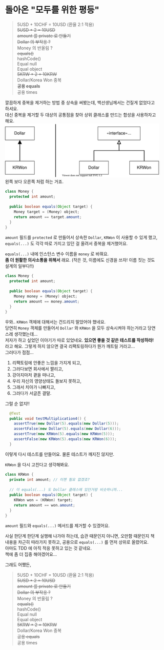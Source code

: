 # 돌아온 "모두를 위한 평등"

> 5USD + 10CHF = 10USD (환율 2:1 적용)    
> ~~5USD * 2 = 10USD~~    
> ~~amount 를 private 로 만들기~~    
> ~~Dollar 의 부작용 ?~~    
> Money 의 반올림 ?  
> ~~equals()~~  
> hashCode()    
> Equal null    
> Equal object    
> ~~5KRW * 2 = 10KRW~~   
> Dollar/Korea Won 중복  
> **공용 equals**  
> 공용 times  

깔끔하게 중복을 제거하는 방법 중 상속을 써봤는데, 백선생님께서는 건질게 없었다고 하셔요.  
대신 중복을 제거할 두 대상의 공통점을 찾아 상위 클래스를 만드는 합성을 사용하자고 해요.  
![](./IMG001.svg)  
왼쪽 보다 오른쪽 처럼 하는 거죠.

```java
class Money {
  protected int amount;

  public boolean equals(Object target) {
    Money target = (Money) object;
    return amount == target.amount;
  }
}
```
`amount` 필드를 `protected` 로 만들어서 상속한 `Dollar`, `KRWon` 이 사용할 수 있게 했고, `equals(...)` 도 각각 따로 가지고 있던 걸 올려서 중복을 제거했어요.

`equals(...)` 내에 인스턴스 변수 이름을 `money` 로 바꿔요.  
**좀 더 원활한 의사소통을 위해서** 래요. (작은 것, 이름에도 신경을 쓰자! 이름 짓는 것도 설계의 일부다!!)

```java
class Money {
  protected int amount;

  public boolean equals(Object target) {
    Money money = (Money) object;
    return amount == money.amount;
  }
}
```

우와.. `KRWon` 객체애 대해서는 건드리지 말았어야 했네요.  
당연히 `Money` 객체를 만들어서 `Dollar` 와 `KRWon` 을 모두 상속시켜야 하는거라고 당연스레 생각했는데...  
저자가 하고 싶었던 이야기가 따로 있었네요.
**있으면 좋을 것 같은 테스트를 작성하라!**  
라고 해요. 그렇게 하지 않으면 결국 리팩토링하다가 뭔가 깨트릴 거라고...  
그러다가 점점...

1. 리팩토링에 안좋은 느낌을 가지게 되고,
2. 그러다보면 회사에서 짤리고,
3. 강아지마저 곁을 떠나고,
4. 우리 자신의 영양상태도 돌보지 못하고,
5. 그래서 치아가 나빠지고,
6. 그러다가 서글픈 결말.

그럴 순 없지!!

```java
  @Test
  public void testMultiplication4() {
    assertTrue(new Dollar(5).equals(new Dollar(5)));
    assertFalse(new Dollar(5).equals(new Dollar(6)));
    assertTrue(new KRWon(5).equals(new KRWon(5)));
    assertFalse(new KRWon(5).equals(new KRWon(6)));
  }
```
이렇게 다시 테스트를 만들어요. 물론 테스트가 깨지진 않지만.

`KRWon` 을 다시 고친다고 생각해봐요.

```java
class KRWon {
  private int amount; // 이젠 필요 없겠죠?

  // 이 equals(...) 도 Dollar 클래스에 있던거랑 비슷하니까...
  public boolean equals(Object target) {
    KRWon won = (KRWon) target;
    return amount == won.amount;
  }
}
```
`amount` 필드와 `equals(...)` 메서드를 제거할 수 있겠어요.

사실 한단계 한단계 실행해 나가야 하는데, 습관 때문인지 아니면, 오만함 때문인지 책 내용을 차근히 따라가지 못하고, 공용으로 `equals(...)` 를 먼저 상위로 올렸어요.  
아마도 TDD 에 아직 적응 못하고 있는 것 같네요.  
책에 좀 더 집중 해야겠어요...

그래도 어쨌든,

> 5USD + 10CHF = 10USD (환율 2:1 적용)    
> ~~5USD * 2 = 10USD~~    
> ~~amount 를 private 로 만들기~~    
> ~~Dollar 의 부작용 ?~~    
> Money 의 반올림 ?  
> ~~equals()~~  
> hashCode()    
> Equal null    
> Equal object    
> ~~5KRW * 2 = 10KRW~~   
> Dollar/Korea Won 중복  
> ~~공용 equals~~  
> 공용 times  
